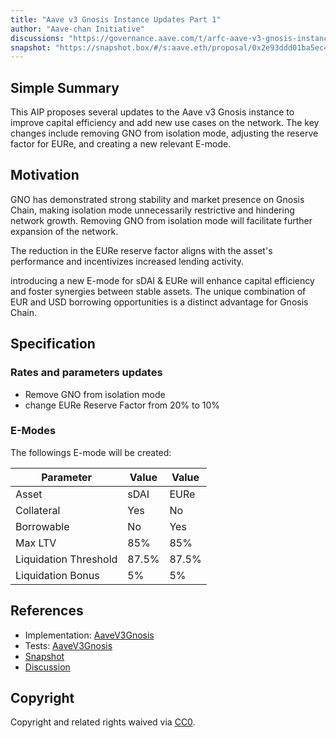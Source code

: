 ```yaml
---
title: "Aave v3 Gnosis Instance Updates Part 1"
author: "Aave-chan Initiative"
discussions: "https://governance.aave.com/t/arfc-aave-v3-gnosis-instance-updates/20334"
snapshot: "https://snapshot.box/#/s:aave.eth/proposal/0x2e93ddd01ba5ec415b0962907b7c65def947d1ed94f1e5b402c5578560b1dddb"
---
```


## Simple Summary

This AIP proposes several updates to the Aave v3 Gnosis instance to improve capital efficiency and add new use cases on the network. The key changes include removing GNO from isolation mode, adjusting the reserve factor for EURe, and creating a new relevant E-mode.

## Motivation

GNO has demonstrated strong stability and market presence on Gnosis Chain, making isolation mode unnecessarily restrictive and hindering network growth. Removing GNO from isolation mode will facilitate further expansion of the network.

The reduction in the EURe reserve factor aligns with the asset's performance and incentivizes increased lending activity.

introducing a new E-mode for sDAI & EURe will enhance capital efficiency and foster synergies between stable assets. The unique combination of EUR and USD borrowing opportunities is a distinct advantage for Gnosis Chain.

## Specification

### Rates and parameters updates

- Remove GNO from isolation mode
- change EURe Reserve Factor from 20% to 10%

### E-Modes

The followings E-mode will be created:

| **Parameter**         | **Value** | **Value** |
| --------------------- | --------- | --------- |
| Asset                 | sDAI      | EURe      |
| Collateral            | Yes       | No        |
| Borrowable            | No        | Yes       |
| Max LTV               | 85%       | 85%       |
| Liquidation Threshold | 87.5%     | 87.5%     |
| Liquidation Bonus     | 5%        | 5%        |

## References

- Implementation: [AaveV3Gnosis](https://github.com/bgd-labs/aave-proposals-v3/blob/main/src/20241224_AaveV3Gnosis_AaveV3GnosisInstanceUpdates/AaveV3Gnosis_AaveV3GnosisInstanceUpdates_20241224.sol)
- Tests: [AaveV3Gnosis](https://github.com/bgd-labs/aave-proposals-v3/blob/main/src/20241224_AaveV3Gnosis_AaveV3GnosisInstanceUpdates/AaveV3Gnosis_AaveV3GnosisInstanceUpdates_20241224.t.sol)
- [Snapshot](https://snapshot.box/#/s:aave.eth/proposal/0x2e93ddd01ba5ec415b0962907b7c65def947d1ed94f1e5b402c5578560b1dddb)
- [Discussion](https://governance.aave.com/t/arfc-aave-v3-gnosis-instance-updates/20334)

## Copyright

Copyright and related rights waived via [CC0](https://creativecommons.org/publicdomain/zero/1.0/).
